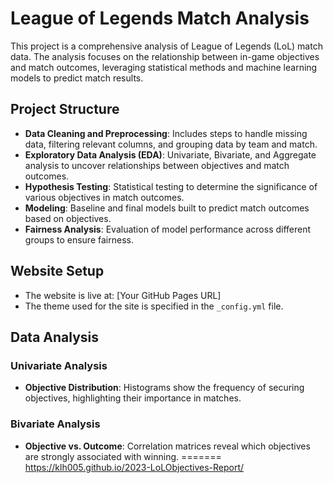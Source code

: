 # League of Legends Match Analysis

This project is a comprehensive analysis of League of Legends (LoL) match data. The analysis focuses on the relationship between in-game objectives and match outcomes, leveraging statistical methods and machine learning models to predict match results.

## Project Structure
- **Data Cleaning and Preprocessing**: Includes steps to handle missing data, filtering relevant columns, and grouping data by team and match.
- **Exploratory Data Analysis (EDA)**: Univariate, Bivariate, and Aggregate analysis to uncover relationships between objectives and match outcomes.
- **Hypothesis Testing**: Statistical testing to determine the significance of various objectives in match outcomes.
- **Modeling**: Baseline and final models built to predict match outcomes based on objectives.
- **Fairness Analysis**: Evaluation of model performance across different groups to ensure fairness.

## Website Setup
- The website is live at: [Your GitHub Pages URL]
- The theme used for the site is specified in the `_config.yml` file.

## Data Analysis

### Univariate Analysis
- **Objective Distribution**: Histograms show the frequency of securing objectives, highlighting their importance in matches.

### Bivariate Analysis
- **Objective vs. Outcome**: Correlation matrices reveal which objectives are strongly associated with winning.
=======
https://klh005.github.io/2023-LoLObjectives-Report/
